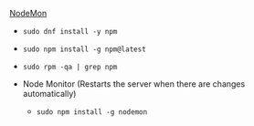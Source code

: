[NodeMon](https://nodemon.io/)

* `sudo dnf install -y npm`
* `sudo npm install -g npm@latest`
* `sudo rpm -qa | grep npm`

* Node Monitor (Restarts the server when there are changes automatically)
  * `sudo npm install -g nodemon`
